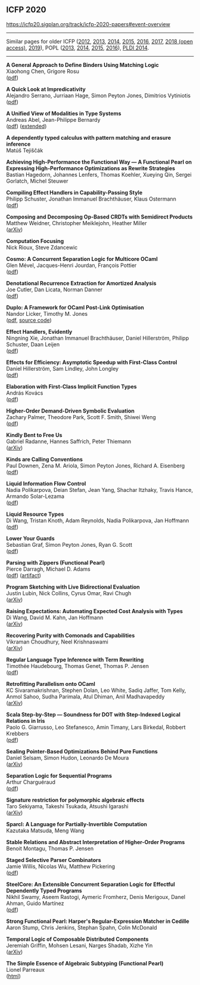 ## ICFP 2020  

https://icfp20.sigplan.org/track/icfp-2020-papers#event-overview

----

Similar pages for older ICFP ([2012][icfp12], [2013][icfp13], [2014][icfp14],
[2015][icfp15], [2016][icfp16], [2017][icfp17], [2018 (open access)][icfp18], [2019][icfp19]),
POPL ([2013][popl2013], [2014][popl2014], [2015][popl2015], [2016][popl2016]),
[PLDI 2014][pldi2014-accepted].

[popl2013]: https://github.com/23Skidoo/popl13-papers-links
[popl2014]: https://github.com/gasche/popl2014-papers
[popl2015]: https://github.com/yallop/popl2015-papers
[popl2016]: https://github.com/gasche/popl2016-papers
[icfp12]: https://github.com/technogeeky/icfp12-paper-links
[icfp13]: https://github.com/gasche/icfp2013-papers
[icfp14]: https://github.com/yallop/icfp2014-papers
[icfp15]: https://github.com/mpickering/icfp2015-papers
[icfp16]: https://github.com/gasche/icfp2016-papers
[icfp17]: https://github.com/gasche/icfp2017-papers
[icfp18]: https://icfp18.sigplan.org/track/icfp-2018-papers#event-overview
[icfp19]: https://github.com/llelf/icfp2019-papers
[haskell2014-accepted]: https://github.com/yallop/haskell2014-papers
[pldi2014-accepted]: https://github.com/yallop/pldi2014-papers


----

**A General Approach to Define Binders Using Matching Logic**  
Xiaohong Chen, Grigore Rosu  
([pdf](http://fsl.cs.illinois.edu/FSL/papers/2020/chen-rosu-2020-icfp/chen-rosu-2020-icfp-public.pdf))

**A Quick Look at Impredicativity**  
Alejandro Serrano, Jurriaan Hage, Simon Peyton Jones, Dimitrios Vytiniotis  
([pdf](https://www.microsoft.com/en-us/research/uploads/prod/2020/01/quick-look-icfp20.pdf))

**A Unified View of Modalities in Type Systems**  
Andreas Abel, Jean-Philippe Bernardy  
([pdf](http://www.cse.chalmers.se/~abela/icfp20.pdf)) ([extended](http://www.cse.chalmers.se/~abela/icfp20-long.pdf))

**A dependently typed calculus with pattern matching and erasure inference**  
Matúš Tejiščák  

**Achieving High-Performance the Functional Way — A Functional Pearl on Expressing High-Performance Optimizations as Rewrite Strategies**  
Bastian Hagedorn, Johannes Lenfers, Thomas Koehler, Xueying Qin, Sergei Gorlatch, Michel Steuwer  

**Compiling Effect Handlers in Capability-Passing Style**  
Philipp Schuster, Jonathan Immanuel Brachthäuser, Klaus Ostermann  
([pdf](http://ps.informatik.uni-tuebingen.de/publications/schuster20capability.pdf))

**Composing and Decomposing Op-Based CRDTs with Semidirect Products**  
Matthew Weidner, Christopher Meiklejohn, Heather Miller  
([arXiv](https://arxiv.org/pdf/2004.04303))

**Computation Focusing**  
Nick Rioux, Steve Zdancewic  

**Cosmo: A Concurrent Separation Logic for Multicore OCaml**  
Glen Mével, Jacques-Henri Jourdan, François Pottier  
([pdf](http://gallium.inria.fr/~fpottier/publis/mevel-jourdan-pottier-cosmo-2020.pdf))

**Denotational Recurrence Extraction for Amortized Analysis**  
Joe Cutler, Dan Licata, Norman Danner  
([pdf](https://jdublu10.github.io/assets/pdf/amortized-icfp20.pdf))

**Duplo: A Framework for OCaml Post-Link Optimisation**  
Nandor Licker, Timothy M. Jones  
([pdf](https://www.cl.cam.ac.uk/~nl364/docs/duplo.pdf), [source code](https://github.com/nandor/llir-opt))

**Effect Handlers, Evidently**  
Ningning Xie, Jonathan Immanuel Brachthäuser, Daniel Hillerström, Philipp Schuster, Daan Leijen  
([pdf](https://xnning.github.io/papers/effect-handlers-evidently.pdf))

**Effects for Efficiency: Asymptotic Speedup with First-Class Control**  
Daniel Hillerström, Sam Lindley, John Longley  
([pdf](https://www.dhil.net/research/papers/effects_for_efficiency-draft-march2020.pdf))

**Elaboration with First-Class Implicit Function Types**  
András Kovács  
([pdf](https://github.com/AndrasKovacs/icfp20sub/blob/master/paper.pdf))

**Higher-Order Demand-Driven Symbolic Evaluation**  
Zachary Palmer, Theodore Park, Scott F. Smith, Shiwei Weng  
([pdf](https://pl.cs.jhu.edu/projects/demand-driven-program-analysis/papers/higher-order-demand-driven-symbolic-execution-preprint.pdf))

**Kindly Bent to Free Us**  
Gabriel Radanne, Hannes Saffrich, Peter Thiemann  
([arXiv](https://arxiv.org/pdf/1908.09681))

**Kinds are Calling Conventions**  
Paul Downen, Zena M. Ariola, Simon Peyton Jones, Richard A. Eisenberg  
([pdf](https://www.microsoft.com/en-us/research/uploads/prod/2020/03/kacc.pdf))

**Liquid Information Flow Control**  
Nadia Polikarpova, Deian Stefan, Jean Yang, Shachar Itzhaky, Travis Hance, Armando Solar-Lezama  
([pdf](https://cseweb.ucsd.edu/~npolikarpova/publications/lifty.pdf))

**Liquid Resource Types**  
Di Wang, Tristan Knoth, Adam Reynolds, Nadia Polikarpova, Jan Hoffmann  
([pdf](https://cseweb.ucsd.edu/~npolikarpova/publications/lrt.pdf))

**Lower Your Guards**  
Sebastian Graf, Simon Peyton Jones, Ryan G. Scott  
([pdf](https://www.microsoft.com/en-us/research/uploads/prod/2020/03/lower-your-guards-icfp20.pdf))

**Parsing with Zippers (Functional Pearl)**  
Pierce Darragh, Michael D. Adams  
([pdf](https://michaeldadams.org/papers/parsing-with-zippers/parsing-with-zippers.pdf)) ([artifact](https://github.com/pdarragh/parsing-with-zippers-paper-artifact))

**Program Sketching with Live Bidirectional Evaluation**  
Justin Lubin, Nick Collins, Cyrus Omar, Ravi Chugh  
([arXiv](https://arxiv.org/pdf/1911.00583))

**Raising Expectations: Automating Expected Cost Analysis with Types**  
Di Wang, David M. Kahn, Jan Hoffmann  
([arXiv](https://arxiv.org/pdf/2006.14010.pdf))

**Recovering Purity with Comonads and Capabilities**  
Vikraman Choudhury, Neel Krishnaswami  
([arXiv](https://arxiv.org/abs/1907.07283))

**Regular Language Type Inference with Term Rewriting**  
Timothée Haudebourg, Thomas Genet, Thomas P. Jensen  
([pdf](https://hal.inria.fr/hal-02795484/document))

**Retrofitting Parallelism onto OCaml**  
KC Sivaramakrishnan, Stephen Dolan, Leo White, Sadiq Jaffer, Tom Kelly, Anmol Sahoo, Sudha Parimala, Atul Dhiman, Anil Madhavapeddy  
([arXiv](https://arxiv.org/abs/2004.11663))

**Scala Step-by-Step — Soundness for DOT with Step-Indexed Logical Relations in Iris**  
Paolo G. Giarrusso, Leo Stefanesco, Amin Timany, Lars Birkedal, Robbert Krebbers  
([pdf](https://iris-project.org/pdfs/2020-dot-submission.pdf))

**Sealing Pointer-Based Optimizations Behind Pure Functions**  
Daniel Selsam, Simon Hudon, Leonardo De Moura  
([arXiv](https://arxiv.org/pdf/2003.01685))

**Separation Logic for Sequential Programs**  
Arthur Charguéraud  
([pdf](https://www.chargueraud.org/research/2020/seq_seplogic/seq_seplogic.pdf))

**Signature restriction for polymorphic algebraic effects**  
Taro Sekiyama, Takeshi Tsukada, Atsushi Igarashi  
([arXiv](https://arxiv.org/pdf/2003.08138))

**Sparcl: A Language for Partially-Invertible Computation**  
Kazutaka Matsuda, Meng Wang  

**Stable Relations and Abstract Interpretation of Higher-Order Programs**  
Benoit Montagu, Thomas P. Jensen  

**Staged Selective Parser Combinators**  
Jamie Willis, Nicolas Wu, Matthew Pickering  
([pdf](https://mpickering.github.io/papers/parsley-icfp.pdf))

**SteelCore: An Extensible Concurrent Separation Logic for Effectful Dependently Typed Programs**  
Nikhil Swamy, Aseem Rastogi, Aymeric Fromherz, Denis Merigoux, Danel Ahman, Guido Martínez  
([pdf](https://www.fstar-lang.org/papers/steelcore/steelcore.pdf))

**Strong Functional Pearl: Harper's Regular-Expression Matcher in Cedille**  
Aaron Stump, Chris Jenkins, Stephan Spahn, Colin McDonald  

**Temporal Logic of Composable Distributed Components**  
Jeremiah Griffin, Mohsen Lesani, Narges Shadab, Xizhe Yin  
([arXiv](https://arxiv.org/pdf/2004.01360))

**The Simple Essence of Algebraic Subtyping (Functional Pearl)**  
Lionel Parreaux  
([html](https://lptk.github.io/programming/2020/03/26/demystifying-mlsub.html))
